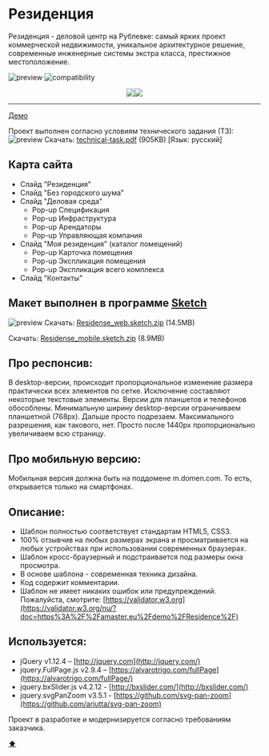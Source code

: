 # <a name='top'>Резиденция</a>

Резиденция - деловой центр на Рублевке: самый ярких проект коммерческой недвижимости, уникальное архитектурное решение, современные инженерные системы экстра класса, престижное местоположение.

![preview](https://amaster.eu/demo/Residence/img/intro.jpg)
![compatibility](https://amaster.eu/demo/img/compatible-3.jpg)

<p align="center">
  <a href="https://github.com/Amaster-eu/Residence"><img src="https://amaster.eu/demo/img/en-language-inactive.png" /></a><a href="https://github.com/Amaster-eu/Residence/blob/master/README_RU.md#top"><img src="https://amaster.eu/demo/img/ru-language-active.png" /></a>
</p>

---

[Демо](https://amaster.eu/demo/Residence/)

Проект выполнен согласно условиям технического задания (ТЗ):
![preview](https://amaster.eu/demo/Residence/img/tt-pdf.jpg)
Скачать: [technical-task.pdf](https://amaster.eu/demo/Residence/pdf/technical-task.pdf) (905KB) [Язык: русский]

## Карта сайта
- Слайд "Резиденция"
- Слайд "Без городского шума"
- Слайд "Деловая среда"
  - Pop-up Спецификация
  - Pop-up Инфраструктура
  - Pop-up Арендаторы
  - Pop-up Управляющая компания
- Слайд "Моя резиденция" (каталог помещений)
  - Pop-up Карточка помещения
  - Pop-up Экспликация помещения
  - Pop-up Экспликация всего комплекса
- Слайд "Контакты"

## Макет выполнен в программе [Sketch](https://www.sketchapp.com/)
![preview](https://amaster.eu/demo/Residence/img/tt-sketch-2.jpg)
Скачать: [Residense_web.sketch.zip](https://amaster.eu/demo/Residence/sketch/Residense_web.sketch.zip) (14.5MB)

Скачать: [Residense_mobile.sketch.zip](https://amaster.eu/demo/Residence/sketch/Residense_mobile.sketch.zip) (8.9MB)

## Про респонсив:
В desktop-версии, происходит пропорциональное изменение размера практически всех элементов по сетке. Исключение составляют некоторые текстовые элементы. Версии для планшетов и телефонов обособлены. Минимальную ширину desktop-версии ограничиваем планшетной (768px). Дальше просто подрезаем. Максимального разрешения, как такового, нет. Просто после 1440px пропорционально увеличиваем всю страницу.

## Про мобильную версию:
Мобильная версия должна быть на поддомене m.domen.com. То есть, открывается только на смартфонах.

## Описание:
- Шаблон полностью соответствует стандартам HTML5, CSS3.
- 100% отзывчив на любых размерах экрана и просматривается на любых устройствах при использовании современных браузерах.
- Шаблон кросс-браузерный и подстраивается под размеры окна просмотра.
- В основе шаблона - современная техника дизайна.
- Код содержит комментарии.
- Шаблон не имеет никаких ошибок или предупреждений. Пожалуйста, смотрите: [https://validator.w3.org](https://validator.w3.org/nu/?doc=https%3A%2F%2Famaster.eu%2Fdemo%2FResidence%2F)

## Используется:
- jQuery v1.12.4 – [http://jquery.com](http://jquery.com/) 
- jquery.FullPage.js v2.9.4 – [https://alvarotrigo.com/fullPage](https://alvarotrigo.com/fullPage/)
- jquery.bxSlider.js v4.2.12 - [http://bxslider.com/](http://bxslider.com/)
- jquery.svgPanZoom v3.5.1 - [https://github.com/svg-pan-zoom](https://github.com/ariutta/svg-pan-zoom)

Проект в разработке и модернизируется согласно требованиям заказчика.

**[⬆](#top)**

